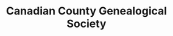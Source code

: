 ---
layout: repo
title: "Canadian County Genealogical Society"
id: 24314
permalink: repos/24314/
---